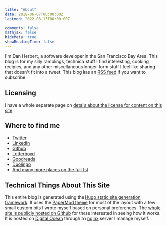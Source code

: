 ```yaml
---
title: "About"
date: 2018-06-07T00:00:00Z
lastmod: 2022-03-13T00:00:00Z

comments: false
mathjax: false
hideMeta: true
showReadingTime: false
---
```

I'm Dan Herbert, a software developer in the San Francisco Bay Area. This blog is for my silly ramblings, technical stuff I find interesting, cooking recipies, and any other miscellaneous longer-form stuff I feel like sharing that doesn't fit into a tweet. This blog has an [RSS feed](/blog/index.xml) if you want to subscribe.

## Licensing

I have a whole separate page on [details about the license for content on this site](../copyright/).

## Where to find me

* [Twitter](https://twitter.com/danherbert)
* [LinkedIn](https://www.linkedin.com/in/danielpherbert/)
* [Github](https://github.com/danherbert)
* [Letterboxd](https://letterboxd.com/danherbert/)
* [Goodreads](https://www.goodreads.com/danherbert)
* [Duolingo](https://www.duolingo.com/profile/danpherbert)
* [And many more places on the full list](https://dan.herbert.io/)

## Technical Things About This Site
This entire blog is generated using the [Hugo static site generation framework](https://gohugo.io/). It uses the [PaperMod theme](https://github.com/adityatelange/hugo-PaperMod) for most of the layout with a few small custom bits I wrote myself based on personal preferences. The [whole site is publicly hosted on Github](https://github.com/DanHerbert/danherbert-blog) for those interested in seeing how it works. It is hosted on [Digital Ocean](https://www.digitalocean.com/) through an [nginx](https://www.nginx.com/) server I manage myself.
